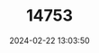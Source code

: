 ---
title: "14753"
category: "Newnhamia fuscata"
draft: false
date: 2024-02-22 13:03:50
languages:
  English: ["Seed Shrimp"]
---